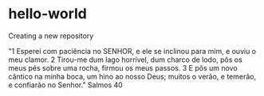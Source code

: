 # hello-world
Creating a new repository

"1 Esperei com paciência no SENHOR, e ele se inclinou para mim, e ouviu o meu clamor.
 2 Tirou-me dum lago horrível, dum charco de lodo, pôs os meus pés sobre uma rocha, firmou os meus passos.
 3 E pôs um novo cântico na minha boca, um hino ao nosso Deus; muitos o verão, e temerão, e confiarão no Senhor."
Salmos 40

